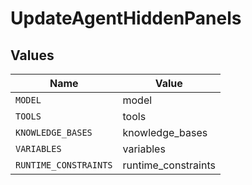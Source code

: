 # UpdateAgentHiddenPanels


## Values

| Name                  | Value                 |
| --------------------- | --------------------- |
| `MODEL`               | model                 |
| `TOOLS`               | tools                 |
| `KNOWLEDGE_BASES`     | knowledge_bases       |
| `VARIABLES`           | variables             |
| `RUNTIME_CONSTRAINTS` | runtime_constraints   |